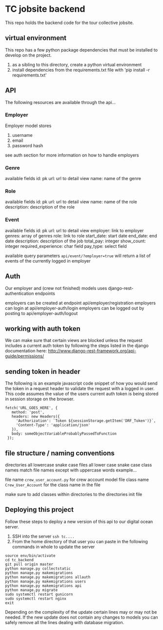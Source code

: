 # TC jobsite backend
This repo holds the backend code for the tour collective jobsite.

## virtual environment
This repo has a few python package dependencies that must be installed to develop on the project.

1. as a sibling to this directory, create a python virtual environment
1. install dependencies from the requirements.txt file with 'pip install -r requirements.txt'

## API
The following resources are available through the api...

### Employer
Employer model stores 
1. username
1. email
1. password hash

see auth section for more information on how to handle employers

### Genre
available fields
id: pk
url: url to detail view
name: name of the genre

### Role
available fields
id: pk
url: url to detail view
name: name of the role
description: description of the role

### Event
available fields
id: pk
url: url to detail view
employer: link to employer 
genres: array of genres
role: link to role
start_date: start date
end_date: end date
description: description of the job
total_pay: integer
show_count: integer
required_experience: char field
pay_type: select field

available query parameters
`api/event/?employer=true` will return a list of events of the currently logged in employer


## Auth
Our employer and (crew not finished) models uses django-rest-authentication endpoints

employers can be created at endpoint api/employer/registration
employers can login at api/employer-auth/login
employers can be logged out by posting to api/employer-auth/logout

## working with auth token
We can make sure that certain views are blocked unless the request includes a current auth token by following the steps listed in the django documentation here: http://www.django-rest-framework.org/api-guide/permissions/

## sending token in header
The following is an example javascript code snippet of how you would send the token in a request header to validate the request with a logged in user. This code assumes the value of the users current auth token is being stored in session storage on the browser.

```
fetch('URL_GOES_HERE', { 
   method: 'post', 
   headers: new Headers({
     'Authorization': `Token ${sessionStorage.getItem('DRF_Token')}`, 
     'Content-Type': 'application/json'
   }), 
   body: someObjectVariableProbablyPassedToFunction
 });
 ```


## file structure / naming conventions

directories all lowercase snake case
files all lower case snake case
class names match file names except with uppercase words
example...

file name `crew_user_account.py` for crew account model file
class name `Crew_User_Account` for the class name in the file

make sure to add classes within directories to the directories init file

## Deploying this project
Follow these steps to deploy a new version of this api to our digital ocean server.

1. SSH into the server `ssh tc....`
1. From the home directory of that user you can paste in the following commands in whole to update the server
```
source env/bin/activate
cd tc_backend
git pull origin master
python manage.py collectstatic
python manage.py makemigrations
python manage.py makemigrations allauth
python manage.py makemigrations users
python manage.py makemigrations api
python manage.py migrate
sudo systemctl restart gunicorn
sudo systemctl restart nginx
exit
```

Depending on the complexity of the update certain lines may or may not be needed. If the new update does not contain any changes to models you can safely remove all the lines dealing with database migration.
